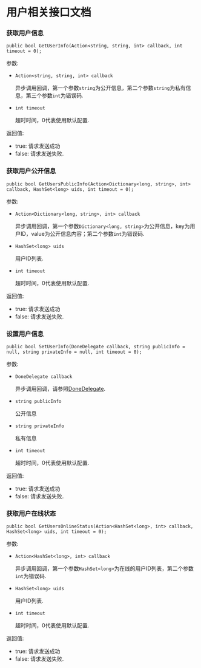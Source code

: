 # 用户相关接口文档

### 获取用户信息

	public bool GetUserInfo(Action<string, string, int> callback, int timeout = 0);

参数:

+ `Action<string, string, int> callback`

	异步调用回调，第一个参数`string`为公开信息，第二个参数`string`为私有信息，第三个参数`int`为错误码.

+ `int timeout`

	超时时间，0代表使用默认配置.

返回值:

+ true: 请求发送成功
+ false: 请求发送失败.


### 获取用户公开信息

	public bool GetUsersPublicInfo(Action<Dictionary<long, string>, int> callback, HashSet<long> uids, int timeout = 0);
	
参数:

+ `Action<Dictionary<long, string>, int> callback`

	异步调用回调，第一个参数`Dictionary<long, string>`为公开信息，key为用户ID，value为公开信息内容；第二个参数`int`为错误码.

+ `HashSet<long> uids`

	用户ID列表.

+ `int timeout`

	超时时间，0代表使用默认配置.

返回值:

+ true: 请求发送成功
+ false: 请求发送失败.


### 设置用户信息

	public bool SetUserInfo(DoneDelegate callback, string publicInfo = null, string privateInfo = null, int timeout = 0);
	
参数:

+ `DoneDelegate callback`

	异步调用回调，请参照[DoneDelegate](../Delegates.md#DoneDelegate).

+ `string publicInfo`

    公开信息

+ `string privateInfo`

    私有信息

+ `int timeout`

	超时时间，0代表使用默认配置.

返回值:

+ true: 请求发送成功
+ false: 请求发送失败.


### 获取用户在线状态

	public bool GetUsersOnlineStatus(Action<HashSet<long>, int> callback, HashSet<long> uids, int timeout = 0);
	
参数:

+ `Action<HashSet<long>, int> callback`

	异步调用回调，第一个参数`HashSet<long>`为在线的用户ID列表，第二个参数`int`为错误码.

+ `HashSet<long> uids`

	用户ID列表.

+ `int timeout`

	超时时间，0代表使用默认配置.

返回值:

+ true: 请求发送成功
+ false: 请求发送失败.

